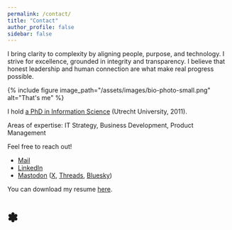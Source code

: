 ```yaml
---
permalink: /contact/
title: "Contact"
author_profile: false
sidebar: false
---
```


<!-- My role is to empower people, drive growth, and bridge the gaps across complex technical, organizational, and cultural challenges. I thrive on leveraging new technology, guiding clients to navigate and leverage its potential. I believe that vulnerability is a strength and that transparency is essential. These values shape my leadership approach, making me a trusted partner for customers’ strategic IT decisions and a pillar for my teams. -->

I bring clarity to complexity by aligning people, purpose, and technology. I strive for excellence, grounded in integrity and transparency. I believe that honest leadership and human connection are what make real progress possible.


{% include figure image_path="/assets/images/bio-photo-small.png" alt="That's me" %}

I hold [a PhD in Information Science][phdthesis] (Utrecht University, 2011).

Areas of expertise: IT Strategy, Business Development, Product Management

Feel free to reach out!

* [Mail][mail]
* [LinkedIn][linkedin]
* [Mastodon][mastodon] ([X][x], [Threads][threads], [Bluesky][bsky])


[cv]: /assets/cv-hwschuur.pdf
[phdthesis]: https://dspace.library.uu.nl/handle/1874/213256
[sbp]: https://schubergphilis.com/
[mail]: mailto:hwschuur@gmail.com
[x]: https://x.com/hwschuur
[mastodon]: https://mastodon.social/@hwschuur
[threads]: https://www.threads.net/@hwschuur
[bsky]: https://bsky.app/profile/hwschuur.bsky.social
[linkedin]: https://www.linkedin.com/in/hwschuur

You can download my resume [here][cv].

# ✽